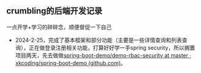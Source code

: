 ## crumbling的后端开发记录

一点开学+学习的碎碎念，顺便督促一下自己

- 2024-2-25，完成了基本框架和部分功能（主要是一些详情查询和列表查询），正在做登录注册相关功能，打算好好学一手spring security，所以搁置项目两天，先去做做[spring-boot-demo/demo-rbac-security at master · xkcoding/spring-boot-demo (github.com)](https://github.com/xkcoding/spring-boot-demo/tree/master/demo-rbac-security)。

